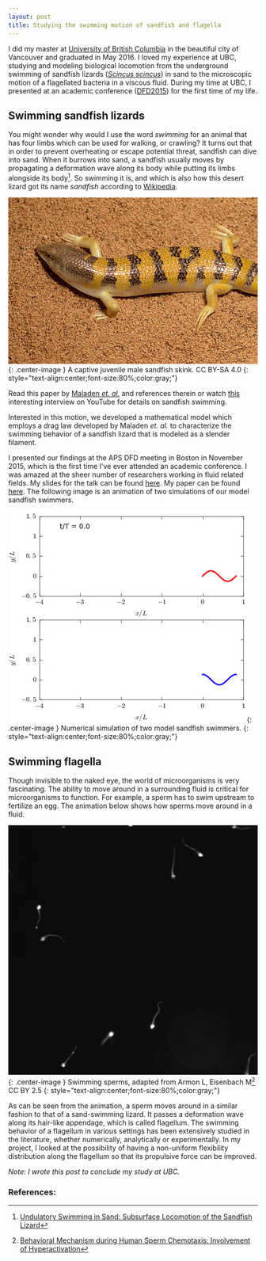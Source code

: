 ```yaml
---
layout: post
title: Studying the swimming motion of sandfish and flagella
---
```


I did my master at [University of British Columbia](https://www.ubc.ca/) in the beautiful city of Vancouver and graduated in May 2016. I loved my experience at UBC, studying and modeling biological locomotion from the underground swimming of sandfish lizards ([*Scincus scincus*](https://en.wikipedia.org/wiki/Scincus_scincus)) in sand to the microscopic motion of a flagellated bacteria in a viscous fluid. During my time at UBC, I presented at an academic conference ([DFD2015](http://meetings.aps.org/link/BAPS.2015.DFD.L26.4)) for the first time of my life.


## Swimming sandfish lizards

You might wonder why would I use the word *swimming* for an animal that has four limbs which can be used for walking, or crawling? It turns out that in order to prevent overheating or escape potential threat, sandfish can dive into sand. When it burrows into sand, a sandfish usually moves by propagating a deformation wave along its body while putting its limbs alongside its body[^1]. So swimming it is, and which is also how this desert lizard got its name *sandfish* according to [Wikipedia](https://en.wikipedia.org/wiki/Scincus_scincus).

![sandfish ](/assets/sandfishWiki.jpeg){: .center-image }
A captive juvenile male sandfish skink. CC BY-SA 4.0
{: style="text-align:center;font-size:80%;color:gray;"}

Read this paper by [Maladen *et. al.*](http://science.sciencemag.org/content/325/5938/314) and references therein or watch [this](https://youtu.be/Xzt1iJbwNXE) interesting interview on YouTube for details on sandfish swimming.

Interested in this motion, we developed a mathematical model which employs a drag law developed by Maladen *et. al.* to characterize the swimming behavior of a sandfish lizard that is modeled as a slender filament. 

I presented our findings at the APS DFD meeting in Boston in November 2015, which is the first time I've ever attended an academic conference. I was amazed at the sheer number of researchers working in fluid related fields. My slides for the talk can be found [here](/assets/DFD2015.pdf). My paper can be found [here](/assets/pof1.pdf). The following image is an animation of two simulations of our model sandfish swimmers.

![sandfish swimming](/assets/sandfish.gif){: .center-image }
Numerical simulation of two model sandfish swimmers.
{: style="text-align:center;font-size:80%;color:gray;"}

## Swimming flagella
Though invisible to the naked eye, the world of microorganisms is very fascinating.  The ability to move around in a surrounding fluid is critical for microorganisms to function. For example, a sperm has to swim upstream to fertilize an egg. The animation below shows how sperms move around in a fluid.

![sperm swimming ](/assets/SpermChemo.gif){: .center-image }
Swimming sperms, adapted from Armon L, Eisenbach M[^2] CC BY 2.5
{: style="text-align:center;font-size:80%;color:gray;"}

As can be seen from the animation, a sperm moves around in a similar fashion to that of a sand-swimming lizard. It passes a deformation wave along its hair-like appendage, which is called flagellum. The swimming behavior of a flagellum in various settings has been extensively studied in the literature, whether numerically, analytically or experimentally. In my project, I looked at the possibility of having a non-uniform flexibility distribution along the flagellum so that its propulsive force can be improved.

*Note: I wrote this post to conclude my study at UBC.*

### References:
[^1]: [Undulatory Swimming in Sand: Subsurface Locomotion of the Sandfish Lizard](http://science.sciencemag.org/content/325/5938/314)

[^2]: [Behavioral Mechanism during Human Sperm Chemotaxis: Involvement of Hyperactivation](http://dx.doi.org/10.1371/journal.pone.0028359)
